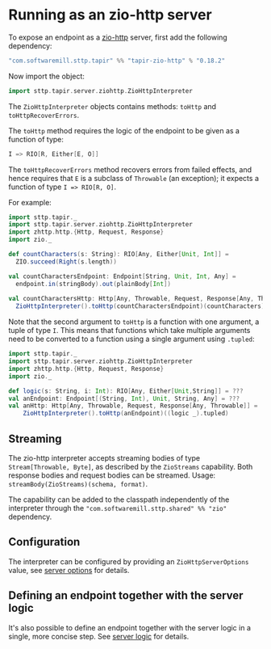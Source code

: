 # Running as an zio-http server

To expose an endpoint as a [zio-http](https://github.com/dream11/zio-http) server, first add the following dependency:

```scala
"com.softwaremill.sttp.tapir" %% "tapir-zio-http" % "0.18.2"
```

Now import the object:

```scala
import sttp.tapir.server.ziohttp.ZioHttpInterpreter
```

The `ZioHttpInterpreter` objects contains methods: `toHttp` and `toHttpRecoverErrors`.

The `toHttp` method requires the logic of the endpoint to be given as a function of type:

```scala
I => RIO[R, Either[E, O]]
```

The `toHttpRecoverErrors` method recovers errors from failed effects, and hence requires that `E` is a subclass of
`Throwable` (an exception); it expects a function of type `I => RIO[R, O]`.

For example:

```scala
import sttp.tapir._
import sttp.tapir.server.ziohttp.ZioHttpInterpreter
import zhttp.http.{Http, Request, Response}
import zio._

def countCharacters(s: String): RIO[Any, Either[Unit, Int]] =
  ZIO.succeed(Right(s.length))

val countCharactersEndpoint: Endpoint[String, Unit, Int, Any] =
  endpoint.in(stringBody).out(plainBody[Int])
  
val countCharactersHttp: Http[Any, Throwable, Request, Response[Any, Throwable]]  =
  ZioHttpInterpreter().toHttp(countCharactersEndpoint)(countCharacters)
```

Note that the second argument to `toHttp` is a function with one argument, a tuple of type `I`. This means that
functions which take multiple arguments need to be converted to a function using a single argument using `.tupled`:

```scala
import sttp.tapir._
import sttp.tapir.server.ziohttp.ZioHttpInterpreter
import zhttp.http.{Http, Request, Response}
import zio._

def logic(s: String, i: Int): RIO[Any, Either[Unit,String]] = ???
val anEndpoint: Endpoint[(String, Int), Unit, String, Any] = ???
val anHttp: Http[Any, Throwable, Request, Response[Any, Throwable]] = 
    ZioHttpInterpreter().toHttp(anEndpoint)((logic _).tupled)
```

## Streaming

The zio-http interpreter accepts streaming bodies of type `Stream[Throwable, Byte]`, as described by the `ZioStreams`
capability. Both response bodies and request bodies can be streamed. Usage: `streamBody(ZioStreams)(schema, format)`.

The capability can be added to the classpath independently of the interpreter through the
`"com.softwaremill.sttp.shared" %% "zio"` dependency.

## Configuration

The interpreter can be configured by providing an `ZioHttpServerOptions` value, see
[server options](options.md) for details.

## Defining an endpoint together with the server logic

It's also possible to define an endpoint together with the server logic in a single, more concise step. See
[server logic](logic.md) for details.
